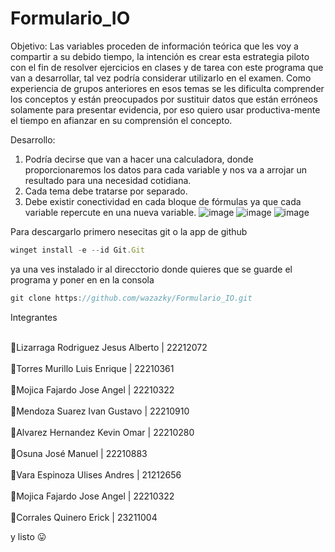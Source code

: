 # Formulario_IO
Objetivo: Las variables proceden de información teórica que les voy a compartir a su debido tiempo, la intención es crear esta estrategia piloto con el fin de resolver ejercicios en clases y de tarea con este programa que van a desarrollar, tal vez podría considerar utilizarlo en el examen. Como experiencia de grupos anteriores en esos temas se les dificulta comprender los conceptos y están preocupados por sustituir datos que están erróneos solamente para presentar evidencia, por eso quiero usar productiva-mente el tiempo en afianzar en su comprensión el concepto.

Desarrollo:
1) Podría decirse que van a hacer una calculadora, donde proporcionaremos los datos para cada variable y nos va a arrojar un resultado para una necesidad cotidiana. 
2) Cada tema debe tratarse por separado.
3) Debe existir conectividad en cada bloque de fórmulas ya que cada variable repercute en una nueva variable.
![image](https://user-images.githubusercontent.com/42927218/233186118-258b6216-f4ef-46c6-a78a-9a0b8b905db1.png)
![image](https://user-images.githubusercontent.com/42927218/233186236-370ed681-e296-42a8-8cab-05f338fac28c.png)
![image](https://user-images.githubusercontent.com/42927218/233186659-45f732ef-55b7-4c00-9000-b71f77c6621f.png)

Para descargarlo primero nesecitas git o la app de github
```javascript
winget install -e --id Git.Git 
```
ya una ves instalado ir al direcctorio donde quieres que se guarde el programa y poner en en la consola 
```javascript
git clone https://github.com/wazazky/Formulario_IO.git
```
Integrantes 

 <br>🔹Lizarraga Rodriguez Jesus Alberto | 22212072</br>
 <br>🔹Torres Murillo Luis Enrique | 22210361</br>
 <br>🔹Mojica Fajardo Jose Angel | 22210322</br>
 <br>🔹Mendoza Suarez Ivan Gustavo | 22210910 </br>
 <br>🔹Alvarez Hernandez Kevin Omar | 22210280 </br>
 <br>🔹Osuna José Manuel | 22210883 </br>
 <br>🔹Vara Espinoza Ulises Andres | 21212656 </br>
 <br>🔹Mojica Fajardo Jose Angel | 22210322 </br>
 <br>🔹Corrales Quinero Erick | 23211004</br>

 
y listo 😛


